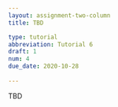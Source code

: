 ```yaml
---
layout: assignment-two-column
title: TBD

type: tutorial
abbreviation: Tutorial 6
draft: 1
num: 4
due_date: 2020-10-28
    
---
```

TBD